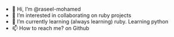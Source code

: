 - 👋 Hi, I’m @raseel-mohamed
- 👀 I’m interested in collaborating on ruby projects
- 🌱 I’m currently learning (always learning) ruby. Learning python
- 📫 How to reach me? on Github

<!---
raseel-mohamed/raseel-mohamed is a ✨ special ✨ repository because its `README.md` (this file) appears on your GitHub profile.
You can click the Preview link to take a look at your changes.
--->
